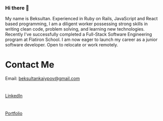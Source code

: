 ### Hi there 👋
My name is Beksultan. Experienced in Ruby on Rails, JavaScript and React based programming, I am a diligent worker possessing strong skills in writing clean code, problem solving, and learning new technologies. Recently I've successfully completed a Full-Stack Software Engineering program at Flatiron School. I am now eager to launch my career as a junior software developer. Open to relocate or work remotely. 

# Contact Me 
Email: beksultankaiypov@gmail.com
#
[LinkedIn](https://www.linkedin.com/in/beksultan-kaiypov-1ba364206/)
#
[Portfolio](https://beka23.github.io/)



<!--
**Beka23/Beka23** is a ✨ _special_ ✨ repository because its `README.md` (this file) appears on your GitHub profile.

Here are some ideas to get you started:

- 🔭 I’m currently working on ...
- 🌱 I’m currently learning ...
- 👯 I’m looking to collaborate on ...
- 🤔 I’m looking for help with ...
- 💬 Ask me about ...
- 📫 How to reach me: ...
- 😄 Pronouns: ...
- ⚡ Fun fact: ...
-->
